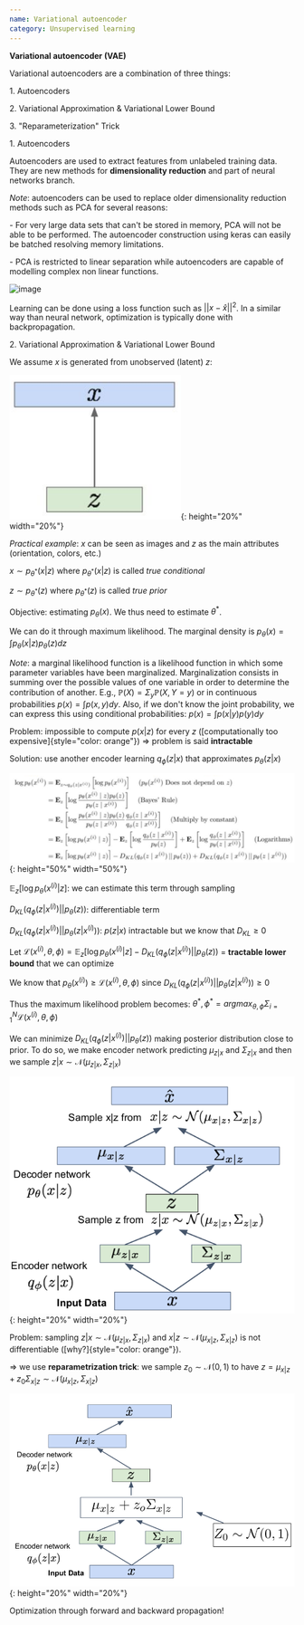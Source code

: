 ```yaml
---
name: Variational autoencoder
category: Unsupervised learning
---
```


**Variational autoencoder (VAE)**

Variational autoencoders are a combination of three things:

1\. Autoencoders

2\. Variational Approximation & Variational Lower Bound

3\. \"Reparameterization\" Trick

1\. Autoencoders

Autoencoders are used to extract features from unlabeled training data.
They are new methods for **dimensionality reduction** and part of neural
networks branch.

*Note*: autoencoders can be used to replace older dimensionality
reduction methods such as PCA for several reasons:

\- For very large data sets that can't be stored in memory, PCA will not
be able to be performed. The autoencoder construction using keras can
easily be batched resolving memory limitations.

\- PCA is restricted to linear separation while autoencoders are capable
of modelling complex non linear functions.

![image](Autoencoders.png)

Learning can be done using a loss function such as
$||x - \widehat{x}||^2$. In a similar way than neural network,
optimization is typically done with backpropagation.

2\. Variational Approximation & Variational Lower Bound

We assume $x$ is generated from unobserved (latent) $z$:

![image](/assets/img/decoder.png){: height="20%" width="20%"}

*Practical example*: $x$ can be seen as images and $z$ as the main
attributes (orientation, colors, etc.)

$x \sim p_{\theta^*}(x | z)$ where $p_{\theta^*}(x | z)$ is called *true
conditional*

$z \sim p_{\theta^*}(z)$ where $p_{\theta^*}(z)$ is called *true prior*

Objective: estimating $p_{\theta}(x)$. We thus need to estimate
$\theta^*$.

We can do it through maximum likelihood. The marginal density is
$p_{\theta}(x) = \int p_{\theta}(x|z) p_{\theta}(z) dz$

*Note*: a marginal likelihood function is a likelihood function in which
some parameter variables have been marginalized. Marginalization
consists in summing over the possible values of one variable in order to
determine the contribution of another. E.g.,
$\mathbb{P}(X)=\Sigma_y \mathbb{P}(X, Y=y)$ or in continuous
probabilities $p(x)=\int p(x, y) dy$. Also, if we don't know the joint
probability, we can express this using conditional probabilities:
$p(x)=\int p(x | y) p(y) dy$

Problem: impossible to compute $p(x|z)$ for every $z$ ([computationally
too expensive]{style="color: orange"}) =\> problem is said
**intractable**

Solution: use another encoder learning $q_\phi (z|x)$ that approximates
$p_\theta(z | x)$

![image](/assets/img/log-likelihood-VAE.png){: height="50%" width="50%"}

$\mathbb{E}_z[\log p_\theta (x^{(i)} | z]$: we can estimate this term
through sampling

$D_{KL}(q_\phi(z | x^{(i)}) || p_\theta(z))$: differentiable term

$D_{KL}(q_\phi(z | x^{(i)}) || p_\theta(z | x^{(i)}))$: $p(z|x)$
intractable but we know that $D_{KL} \geq 0$

Let
$\mathcal{L}(x^{(i)}, \theta, \phi) = \mathbb{E}_z[\log p_\theta (x^{(i)} | z] - D_{KL}(q_\phi(z | x^{(i)}) || p_\theta(z))$
= **tractable lower bound** that we can optimize

We know that
$p_\theta (x^{(i)}) \geq \mathcal{L}(x^{(i)}, \theta, \phi)$ since
$D_{KL}(q_\phi(z | x^{(i)}) || p_\theta(z | x^{(i)})) \geq 0$

Thus the maximum likelihood problem becomes:
$\theta^*, \phi^* = argmax_{\theta, \phi} \Sigma_{i=1}^N \mathcal{L}(x^{(i)}, \theta, \phi)$

We can minimize $D_{KL}(q_\phi(z | x^{(i)}) || p_\theta(z))$ making
posterior distribution close to prior. To do so, we make encoder network
predicting $\mu_{z | x}$ and $\Sigma_{z | x}$ and then we sample
$z | x \sim \mathcal{N}(\mu_{z | x}, \Sigma_{z | x})$

![image](/assets/img/VAE_final_schema.png){: height="20%" width="20%"}

Problem: sampling $z | x \sim \mathcal{N}(\mu_{z | x}, \Sigma_{z | x})$
and $x | z \sim \mathcal{N}(\mu_{x | z}, \Sigma_{x | z})$ is not
differentiable ([why?]{style="color: orange"}).

=\> we use **reparametrization trick**: we sample
$z_0 \sim \mathcal{N}(0,1)$ to have
$z = \mu_{x | z} + z_0 \Sigma_{x | z} \sim \mathcal{N}(\mu_{x | z}, \Sigma_{x | z})$

![image](/assets/img/VAE_reparametrization_trick.png){: height="20%" width="20%"}

Optimization through forward and backward propagation!

